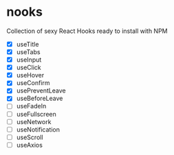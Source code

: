 # nooks

Collection of sexy React Hooks ready to install with NPM

- [x] useTitle
- [x] useTabs
- [x] useInput
- [x] useClick
- [x] useHover
- [x] useConfirm
- [x] usePreventLeave
- [x] useBeforeLeave
- [ ] useFadeIn
- [ ] useFullscreen
- [ ] useNetwork
- [ ] useNotification
- [ ] useScroll
- [ ] useAxios
